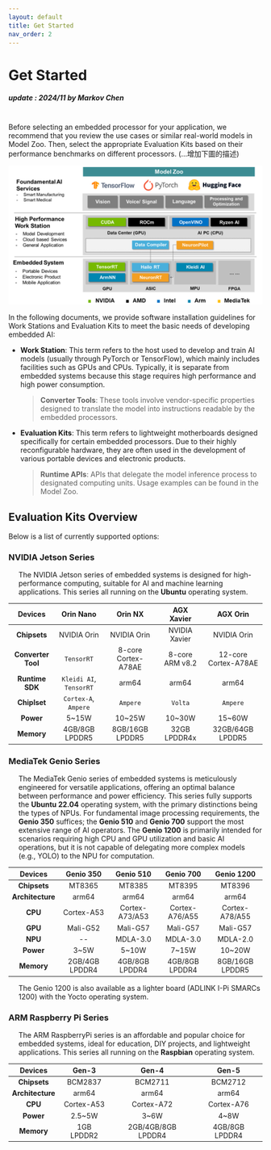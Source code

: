 ```yaml
---
layout: default
title: Get Started
nav_order: 2
---
```


# Get Started
##### update : 2024/11 by Markov Chen

<br>Before selecting an embedded processor for your application, we recommend that you review the use cases or similar real-world models in Model Zoo. Then, select the appropriate Evaluation Kits based on their performance benchmarks on different processors. (...增加下圖的描述)

<div align="center"><img src="../assets/images/software-support-metric.png" width="840"/></div>

In the following documents, we provide software installation guidelines for Work Stations and Evaluation Kits to meet the basic needs of developing embedded AI:

* **Work Station**: This term refers to the host used to develop and train AI models (usually through PyTorch or TensorFlow), which mainly includes facilities such as GPUs and CPUs. Typically, it is separate from embedded systems because this stage requires high performance and high power consumption.
    > **Converter Tools**: These tools involve vendor-specific properties designed to translate the model into instructions readable by the embedded processors.

* **Evaluation Kits**: This term refers to lightweight motherboards designed specifically for certain embedded processors. Due to their highly reconfigurable hardware, they are often used in the development of various portable devices and electronic products.
    > **Runtime APIs**: APIs that delegate the model inference process to designated computing units. Usage examples can be found in the Model Zoo.


## **Evaluation Kits Overview**

Below is a list of currently supported options:

### NVIDIA Jetson Series

<div style="margin-left: 20px;">
<p>The NVIDIA Jetson series of embedded systems is designed for high-performance computing, suitable for AI and machine learning applications. This series all running on the <strong>Ubuntu</strong> operating system.</p>
</div>

|  Devices     | Orin Nano     | Orin NX          | AGX Xavier        | AGX Orin          |
|:------------:|:-------------:|:----------------:|:-----------------:|:-----------------:|
| **Chipsets**         | NVIDIA Orin         | NVIDIA Orin         | NVIDIA Xavier     | NVIDIA Orin          |
| **Converter Tool**   | `TensorRT` | 8-core Cortex-A78AE | 8-core ARM v8.2   | 12-core Cortex-A78AE |
| **Runtime SDK**      | `Kleidi AI`, `TensorRT`  | arm64               | arm64             | arm64                |
| **Chiplset**         | `Cortex-A`, `Ampere`  | `Ampere`  | `Volta`  | `Ampere`   |
| **Power**            | 5~15W               | 10~25W              | 10~30W            | 15~60W               |
| **Memory**           | 4GB/8GB LPDDR5      | 8GB/16GB LPDDR5     | 32GB LPDDR4x      | 32GB/64GB LPDDR5     |
 
### MediaTek Genio Series

<div style="margin-left: 20px;">
<p>The MediaTek Genio series of embedded systems is meticulously engineered for versatile applications, offering an optimal balance between performance and power efficiency. This series fully supports the <strong>Ubuntu 22.04</strong> operating system, with the primary distinctions being the types of NPUs. For fundamental image processing requirements, the <strong>Genio 350</strong> suffices; the <strong>Genio 510</strong> and <strong>Genio 700</strong> support the most extensive range of AI operators. The <strong>Genio 1200</strong> is primarily intended for scenarios requiring high CPU and GPU utilization and basic AI operations, but it is not capable of delegating more complex models (e.g., YOLO) to the NPU for computation.</p>
</div>

|  Devices     | Genio 350    | Genio 510     | Genio 700     | Genio 1200     |
| :----------: |:------------:|:-------------:|:-------------:|:--------------:|
| **Chipsets** |  MT8365      |  MT8385       |   MT8395      |   MT8396       |
| **Architecture** | arm64    | arm64         | arm64         | arm64          |
| **CPU**      | Cortex-A53   | Cortex-A73/A53 | Cortex-A76/A55 | Cortex-A78/A55 |
| **GPU**      | Mali-G52     | Mali-G57      | Mali-G57      | Mali-G57       |
| **NPU**      |      --      | MDLA-3.0      | MDLA-3.0      | MDLA-2.0       |
| **Power**    | 3~5W         | 5~10W         | 7~15W         | 10~20W         |
| **Memory**   | 2GB/4GB LPDDR4 | 4GB/8GB LPDDR4 | 4GB/8GB LPDDR4 | 8GB/16GB LPDDR5 |

<div style="margin-left: 20px;">
<p>The Genio 1200 is also available as a lighter board (ADLINK I-Pi SMARCs 1200) with the Yocto operating system.</p>
</div>

### ARM Raspberry Pi Series

<div style="margin-left: 20px;">
<p>The ARM RaspberryPi series is an affordable and popular choice for embedded systems, ideal for education, DIY projects, and lightweight applications. This series all running on the <strong>Raspbian</strong> operating system.</p>
</div>

|  Devices   | Gen-3        | Gen-4        | Gen-5         |
|:----------:|:------------:|:------------:|:-------------:|
| **Chipsets**     | BCM2837      | BCM2711      | BCM2712       |
| **Architecture** | arm64        | arm64        | arm64         |
| **CPU**          | Cortex-A53   | Cortex-A72   | Cortex-A76    |
| **Power**        | 2.5~5W       | 3~6W         | 4~8W          |
| **Memory**       | 1GB LPDDR2  | 2GB/4GB/8GB LPDDR4 | 4GB/8GB LPDDR4 |
